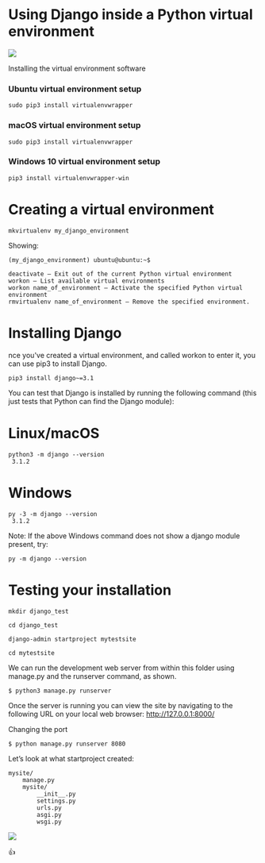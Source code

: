 # Using Django inside a Python virtual environment

<img src="https://encrypted-tbn0.gstatic.com/images?q=tbn:ANd9GcQ4IRLqukJCFc6FR9kERu_1npoxO9XjVA8orNHsfTTZih7x5V05CIRiTeLpGBKEmL_ezGw&usqp=CAU">


Installing the virtual environment software


### Ubuntu virtual environment setup

	sudo pip3 install virtualenvwrapper


### macOS virtual environment setup

	sudo pip3 install virtualenvwrapper


### Windows 10 virtual environment setup

	pip3 install virtualenvwrapper-win

# Creating a virtual environment

	mkvirtualenv my_django_environment

  Showing: 

    (my_django_environment) ubuntu@ubuntu:~$

    deactivate — Exit out of the current Python virtual environment
    workon — List available virtual environments
    workon name_of_environment — Activate the specified Python virtual environment
    rmvirtualenv name_of_environment — Remove the specified environment.


# Installing Django

nce you've created a virtual environment, and called workon to enter it, you can use pip3 to install Django.

	pip3 install django~=3.1

You can test that Django is installed by running the following command (this just tests that Python can find the Django module):

# Linux/macOS

	python3 -m django --version
	 3.1.2

# Windows

	py -3 -m django --version
	 3.1.2


Note: If the above Windows command does not show a django module present, try:

	py -m django --version


# Testing your installation

	mkdir django_test

	cd django_test	

	django-admin startproject mytestsite

	cd mytestsite

We can run the development web server from within this folder using manage.py and the runserver command, as shown.

	$ python3 manage.py runserver

Once the server is running you can view the site by navigating to the following URL on your local web browser: http://127.0.0.1:8000/


Changing the port

	$ python manage.py runserver 8080



Let’s look at what startproject created:

	mysite/
	    manage.py
	    mysite/
	        __init__.py
	        settings.py
	        urls.py
	        asgi.py
	        wsgi.py

<img src="https://pythonprogramming.net/static/images/django/django-it-worked.png">



:+1: